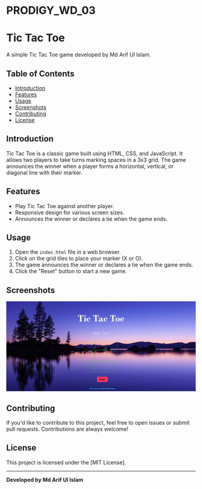 # PRODIGY_WD_03
# Tic Tac Toe

A simple Tic Tac Toe game developed by Md Arif Ul Islam.

## Table of Contents
- [Introduction](#introduction)
- [Features](#features)
- [Usage](#usage)
- [Screenshots](#screenshots)
- [Contributing](#contributing)
- [License](#license)

## Introduction
Tic Tac Toe is a classic game built using HTML, CSS, and JavaScript. It allows two players to take turns marking spaces in a 3x3 grid. The game announces the winner when a player forms a horizontal, vertical, or diagonal line with their marker.

## Features
- Play Tic Tac Toe against another player.
- Responsive design for various screen sizes.
- Announces the winner or declares a tie when the game ends.

## Usage
1. Open the `index.html` file in a web browser.
2. Click on the grid tiles to place your marker (X or O).
3. The game announces the winner or declares a tie when the game ends.
4. Click the "Reset" button to start a new game.

## Screenshots
![Tic Tac Toe Screenshot](TicTacToeSS.png)

## Contributing
If you'd like to contribute to this project, feel free to open issues or submit pull requests. Contributions are always welcome!

## License
This project is licensed under the [MIT License].

---

**Developed by Md Arif Ul Islam**
